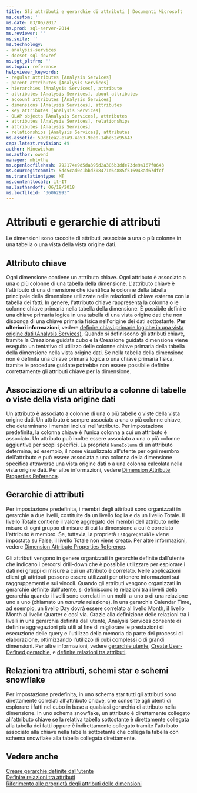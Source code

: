 ```yaml
---
title: Gli attributi e gerarchie di attributi | Documenti Microsoft
ms.custom: ''
ms.date: 03/06/2017
ms.prod: sql-server-2014
ms.reviewer: ''
ms.suite: ''
ms.technology:
- analysis-services
- docset-sql-devref
ms.tgt_pltfrm: ''
ms.topic: reference
helpviewer_keywords:
- regular attributes [Analysis Services]
- parent attributes [Analysis Services]
- hierarchies [Analysis Services], attribute
- attributes [Analysis Services], about attributes
- account attributes [Analysis Services]
- dimensions [Analysis Services], attributes
- key attributes [Analysis Services]
- OLAP objects [Analysis Services], attributes
- attributes [Analysis Services], relationships
- attributes [Analysis Services]
- relationships [Analysis Services], attributes
ms.assetid: 59de1ea2-e7a9-4a53-9ee0-14be52e95643
caps.latest.revision: 49
author: Minewiskan
ms.author: owend
manager: mblythe
ms.openlocfilehash: 792174e9d5da395d2a385b3dde73de9a167f0643
ms.sourcegitcommit: 5dd5cad0c1bbd308471d6c885f516948ad67dfcf
ms.translationtype: MT
ms.contentlocale: it-IT
ms.lasthandoff: 06/19/2018
ms.locfileid: "36062993"
---
```

# <a name="attributes-and-attribute-hierarchies"></a>Attributi e gerarchie di attributi
  Le dimensioni sono raccolte di attributi, associate a una o più colonne in una tabella o una vista della vista origine dati.  
  
## <a name="key-attribute"></a>Attributo chiave  
 Ogni dimensione contiene un attributo chiave. Ogni attributo è associato a una o più colonne di una tabella della dimensione. L'attributo chiave è l'attributo di una dimensione che identifica le colonne della tabella principale della dimensione utilizzate nelle relazioni di chiave esterna con la tabella dei fatti. In genere, l'attributo chiave rappresenta la colonna o le colonne chiave primaria nella tabella della dimensione. È possibile definire una chiave primaria logica in una tabella di una vista origine dati che non disponga di una chiave primaria fisica nell'origine dei dati sottostante. **Per ulteriori informazioni**, vedere [definire chiavi primarie logiche in una vista origine dati &#40;Analysis Services&#41;](../multidimensional-models/define-logical-primary-keys-in-a-data-source-view-analysis-services.md). Quando si definiscono gli attributi chiave, tramite la Creazione guidata cubo e la Creazione guidata dimensione viene eseguito un tentativo di utilizzo delle colonne chiave primaria della tabella della dimensione nella vista origine dati. Se nella tabella della dimensione non è definita una chiave primaria logica o una chiave primaria fisica, tramite le procedure guidate potrebbe non essere possibile definire correttamente gli attributi chiave per la dimensione.  
  
## <a name="binding-an-attribute-to-columns-in-data-source-view-tables-or-views"></a>Associazione di un attributo a colonne di tabelle o viste della vista origine dati  
 Un attributo è associato a colonne di una o più tabelle o viste della vista origine dati. Un attributo è sempre associato a una o più colonne chiave, che determinano i membri inclusi nell'attributo. Per impostazione predefinita, la colonna chiave è l'unica colonna a cui un attributo è associato. Un attributo può inoltre essere associato a una o più colonne aggiuntive per scopi specifici. La proprietà `NameColumn` di un attributo determina, ad esempio, il nome visualizzato all'utente per ogni membro dell'attributo e può essere associata a una colonna della dimensione specifica attraverso una vista origine dati o a una colonna calcolata nella vista origine dati. Per altre informazioni, vedere [Dimension Attribute Properties Reference](../multidimensional-models/dimension-attribute-properties-reference.md).  
  
## <a name="attribute-hierarchies"></a>Gerarchie di attributi  
 Per impostazione predefinita, i membri degli attributi sono organizzati in gerarchie a due livelli, costituite da un livello foglia e da un livello Totale. Il livello Totale contiene il valore aggregato dei membri dell'attributo nelle misure di ogni gruppo di misure di cui la dimensione a cui è correlato l'attributo è membro. Se, tuttavia, la proprietà `IsAggregatable` viene impostata su False, il livello Totale non viene creato. Per altre informazioni, vedere [Dimension Attribute Properties Reference](../multidimensional-models/dimension-attribute-properties-reference.md).  
  
 Gli attributi vengono in genere organizzati in gerarchie definite dall'utente che indicano i percorsi drill-down che è possibile utilizzare per esplorare i dati nei gruppi di misure a cui un attributo è correlato. Nelle applicazioni client gli attributi possono essere utilizzati per ottenere informazioni sui raggruppamenti e sui vincoli. Quando gli attributi vengono organizzati in gerarchie definite dall'utente, si definiscono le relazioni tra i livelli della gerarchia quando i livelli sono correlati in un molti-a-uno o di una relazione uno a uno (chiamato un *naturale* relazione). In una gerarchia Calendar Time, ad esempio, un livello Day dovrà essere correlato al livello Month, il livello Month al livello Quarter e così via. Grazie alla definizione delle relazioni tra i livelli in una gerarchia definita dall'utente, Analysis Services consente di definire aggregazioni più utili al fine di migliorare le prestazioni di esecuzione delle query e l'utilizzo della memoria da parte dei processi di elaborazione, ottimizzando l'utilizzo di cubi complessi o di grandi dimensioni. Per altre informazioni, vedere [gerarchie utente](user-hierarchies.md), [Create User-Defined gerarchie](../multidimensional-models/user-defined-hierarchies-create.md), e [definire relazioni tra attributi](../multidimensional-models/attribute-relationships-define.md).  
  
## <a name="attribute-relationships-star-schemas-and-snowflake-schemas"></a>Relazioni tra attributi, schemi star e schemi snowflake  
 Per impostazione predefinita, in uno schema star tutti gli attributi sono direttamente correlati all'attributo chiave, che consente agli utenti di esplorare i fatti nel cubo in base a qualsiasi gerarchia di attributo nella dimensione. In uno schema snowflake, un attributo è direttamente collegato all'attributo chiave se la relativa tabella sottostante è direttamente collegata alla tabella dei fatti oppure è indirettamente collegato tramite l'attributo associato alla chiave nella tabella sottostante che collega la tabella con schema snowflake alla tabella collegata direttamente.  
  
## <a name="see-also"></a>Vedere anche  
 [Creare gerarchie definite dall'utente](../multidimensional-models/user-defined-hierarchies-create.md)   
 [Definire relazioni tra attributi](../multidimensional-models/attribute-relationships-define.md)   
 [Riferimento alle proprietà degli attributi delle dimensioni](../multidimensional-models/dimension-attribute-properties-reference.md)  
  
  